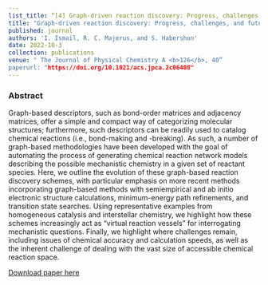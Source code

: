 ```yaml
---
list_title: “[4] Graph-driven reaction discovery: Progress, challenges, and future opportunities"
title: "Graph-driven reaction discovery: Progress, challenges, and future opportunities"
published: journal
authors: 'I. Ismail, R. C. Majerus, and S. Habershon'
date: 2022-10-3
collection: publications
venue: " The Journal of Physical Chemistry A <b>126</b>, 40”
paperurl: "https://doi.org/10.1021/acs.jpca.2c06408"
---
```


<h3>Abstract</h3>
Graph-based descriptors, such as bond-order matrices and adjacency matrices, offer a simple and compact way of categorizing molecular structures; furthermore, such descriptors can be readily used to catalog chemical reactions (i.e., bond-making and -breaking). As such, a number of graph-based methodologies have been developed with the goal of automating the process of generating chemical reaction network models describing the possible mechanistic chemistry in a given set of reactant species. Here, we outline the evolution of these graph-based reaction discovery schemes, with particular emphasis on more recent methods incorporating graph-based methods with semiempirical and ab initio electronic structure calculations, minimum-energy path refinements, and transition state searches. Using representative examples from homogeneous catalysis and interstellar chemistry, we highlight how these schemes increasingly act as “virtual reaction vessels” for interrogating mechanistic questions. Finally, we highlight where challenges remain, including issues of chemical accuracy and calculation speeds, as well as the inherent challenge of dealing with the vast size of accessible chemical reaction space.

[Download paper here](http://idilismail.github.io/files/paper4.pdf)
